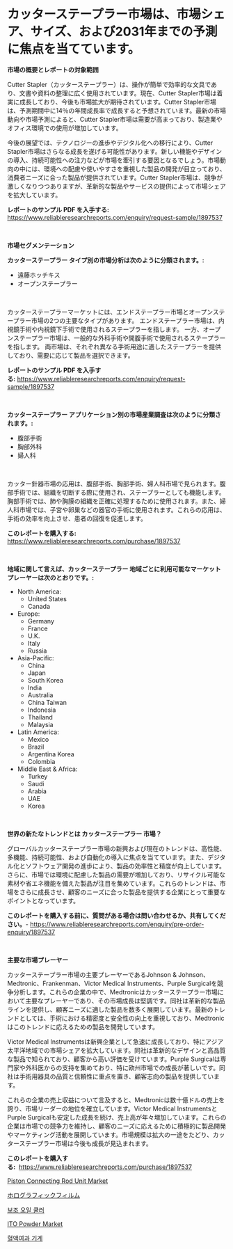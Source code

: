 <p><h1>カッターステープラー市場は、市場シェア、サイズ、および2031年までの予測に焦点を当てています。</h1></p><p><strong>市場の概要とレポートの対象範囲</strong></p>
<p><p>Cutter Stapler（カッターステープラー）は、操作が簡単で効率的な文具であり、文書や資料の整理に広く使用されています。現在、Cutter Stapler市場は着実に成長しており、今後も市場拡大が期待されています。Cutter Stapler市場は、予測期間中に14％の年間成長率で成長すると予想されています。最新の市場動向や市場予測によると、Cutter Stapler市場は需要が高まっており、製造業やオフィス環境での使用が増加しています。</p><p>今後の展望では、テクノロジーの進歩やデジタル化への移行により、Cutter Stapler市場はさらなる成長を遂げる可能性があります。新しい機能やデザインの導入、持続可能性への注力などが市場を牽引する要因となるでしょう。市場動向の中には、環境への配慮や使いやすさを重視した製品の開発が目立っており、消費者ニーズに合った製品が提供されています。Cutter Stapler市場は、競争が激しくなりつつありますが、革新的な製品やサービスの提供によって市場シェアを拡大しています。</p></p>
<p><strong>レポートのサンプル PDF を入手する:</strong> <a href="https://www.reliableresearchreports.com/enquiry/request-sample/1897537">https://www.reliableresearchreports.com/enquiry/request-sample/1897537</a></p>
<p>&nbsp;</p>
<p><strong>市場セグメンテーション</strong></p>
<p><strong>カッターステープラー タイプ別の市場分析は次のように分類されます。:</strong></p>
<p><ul><li>遠藤ホッチキス</li><li>オープンステープラー</li></ul></p>
<p>&nbsp;</p>
<p><p>カッターステープラーマーケットには、エンドステープラー市場とオープンステープラー市場の2つの主要なタイプがあります。 エンドステープラー市場は、内視鏡手術や内視鏡下手術で使用されるステープラーを指します。 一方、オープンステープラー市場は、一般的な外科手術や開腹手術で使用されるステープラーを指します。 両市場は、それぞれ異なる手術用途に適したステープラーを提供しており、需要に応じて製品を選択できます。</p></p>
<p><strong>レポートのサンプル PDF を入手する:</strong>&nbsp;<a href="https://www.reliableresearchreports.com/enquiry/request-sample/1897537">https://www.reliableresearchreports.com/enquiry/request-sample/1897537</a></p>
<p>&nbsp;</p>
<p><strong> カッターステープラー アプリケーション別の市場産業調査は次のように分類されます。:</strong></p>
<p><ul><li>腹部手術</li><li>胸部外科</li><li>婦人科</li></ul></p>
<p>&nbsp;</p>
<p><p>カッター針器市場の応用は、腹部手術、胸部手術、婦人科市場で見られます。腹部手術では、組織を切断する際に使用され、ステープラーとしても機能します。胸部手術では、肺や胸膜の組織を正確に処理するために使用されます。また、婦人科市場では、子宮や卵巣などの器官の手術に使用されます。これらの応用は、手術の効率を向上させ、患者の回復を促進します。</p></p>
<p><strong>このレポートを購入する:</strong>&nbsp; <a href="https://www.reliableresearchreports.com/purchase/1897537">https://www.reliableresearchreports.com/purchase/1897537</a></p>
<p>&nbsp;</p>
<p><strong>地域に関して言えば、カッターステープラー 地域ごとに利用可能なマーケットプレーヤーは次のとおりです。:</strong></p>
<p><ul>
    <li>
        North America:
        <ul>
            <li>United States</li>
            <li>Canada</li>
        </ul>
    </li>
    <li>
        Europe:
        <ul>
            <li>Germany</li>
            <li>France</li>
            <li>U.K.</li>
            <li>Italy</li>
            <li>Russia</li>
        </ul>
    </li>
    <li>
        Asia-Pacific:
        <ul>
            <li>China</li>
            <li>Japan</li>
            <li>South Korea</li>
            <li>India</li>
            <li>Australia</li>
            <li>China Taiwan</li>
            <li>Indonesia</li>
            <li>Thailand</li>
            <li>Malaysia</li>
        </ul>
    </li>
    <li>
        Latin America:
        <ul>
            <li>Mexico</li>
            <li>Brazil</li>
            <li>Argentina Korea</li>
            <li>Colombia</li>
        </ul>
    </li>
    <li>
        Middle East & Africa:
        <ul>
            <li>Turkey</li>
            <li>Saudi</li>
            <li>Arabia</li>
            <li>UAE</li>
            <li>Korea</li>
        </ul>
    </li>
    </ul></p>
<p>&nbsp;</p>
<p><strong>世界の新たなトレンドとは カッターステープラー 市場？</strong></p>
<p><p>グローバルカッターステープラー市場の新興および現在のトレンドは、高性能、多機能、持続可能性、および自動化の導入に焦点を当てています。また、デジタル化とソフトウェア開発の進歩により、製品の効率性と精度が向上しています。さらに、市場では環境に配慮した製品の需要が増加しており、リサイクル可能な素材や省エネ機能を備えた製品が注目を集めています。これらのトレンドは、市場をさらに成長させ、顧客のニーズに合った製品を提供する企業にとって重要なポイントとなっています。</p></p>
<p><strong>このレポートを購入する前に、質問がある場合は問い合わせるか、共有してください。</strong>- <a href="https://www.reliableresearchreports.com/enquiry/pre-order-enquiry/1897537">https://www.reliableresearchreports.com/enquiry/pre-order-enquiry/1897537</a></p>
<p>&nbsp;</p>
<p><strong>主要な市場プレーヤー</strong></p>
<p><p>カッターステープラー市場の主要プレーヤーであるJohnson & Johnson、Medtronic、Frankenman、Victor Medical Instruments、Purple Surgicalを競争分析します。これらの企業の中で、Medtronicはカッターステープラー市場において主要なプレーヤーであり、その市場成長は堅調です。同社は革新的な製品ラインを提供し、顧客ニーズに適した製品を数多く展開しています。最新のトレンドとしては、手術における精密度と安全性の向上を重視しており、Medtronicはこのトレンドに応えるための製品を開発しています。</p><p>Victor Medical Instrumentsは新興企業として急速に成長しており、特にアジア太平洋地域での市場シェアを拡大しています。同社は革新的なデザインと高品質な製品で知られており、顧客から高い評価を受けています。Purple Surgicalは専門家や外科医からの支持を集めており、特に欧州市場での成長が著しいです。同社は手術用器具の品質と信頼性に重点を置き、顧客志向の製品を提供しています。</p><p>これらの企業の売上収益について言及すると、Medtronicは数十億ドルの売上を誇り、市場リーダーの地位を確立しています。Victor Medical InstrumentsとPurple Surgicalも安定した成長を続け、売上高が年々増加しています。これらの企業は市場での競争力を維持し、顧客のニーズに応えるために積極的に製品開発やマーケティング活動を展開しています。市場規模は拡大の一途をたどり、カッターステープラー市場は今後も成長が見込まれます。</p></p>
<p><strong>このレポートを購入する:</strong>&nbsp;&nbsp;<a href="https://www.reliableresearchreports.com/purchase/1897537">https://www.reliableresearchreports.com/purchase/1897537</a></p>
<p><p><a href="https://issuu.com/reportprime-2/docs/piston-connecting-rod-unit-market-size-2030.pptx">Piston Connecting Rod Unit Market</a></p><p><a href="https://medium.com/@byroalenzuela76845/%E3%83%9B%E3%83%AD%E3%82%B0%E3%83%A9%E3%83%95%E3%82%A3%E3%83%83%E3%82%AF%E3%83%95%E3%82%A3%E3%83%AB%E3%83%A0%E5%B8%82%E5%A0%B4%E3%81%AF2031%E5%B9%B4%E3%81%BE%E3%81%A7%E3%81%AE%E4%BA%88%E6%B8%AC%E3%82%92%E9%87%8D%E7%82%B9%E7%9A%84%E3%81%AB%E7%BD%AE%E3%81%84%E3%81%A6%E5%B8%82%E5%A0%B4%E3%82%B7%E3%82%A7%E3%82%A2%E3%82%84%E3%82%B5%E3%82%A4%E3%82%BA%E3%81%AB%E7%84%A6%E7%82%B9%E3%82%92%E5%BD%93%E3%81%A6%E3%81%A6%E3%81%84%E3%81%BE%E3%81%99-5987a27ec464">ホログラフィックフィルム</a></p><p><a href="https://github.com/crfsywufhm81415/Market-Research-Report-List-1/blob/main/7199364193008.md">보조 오일 쿨러</a></p><p><a href="https://github.com/RickHolmes3/Market-Research-Report-List-3/blob/main/ito-powder-market.md">ITO Powder Market</a></p><p><a href="https://medium.com/@joeyjohns20/%ED%97%A4%EB%AA%A8%ED%95%84%ED%8A%B8%EB%A0%88%EC%9D%B4%EC%85%98-%EA%B8%B0%EA%B3%84-%EC%8B%9C%EC%9E%A5-%EA%B2%BD%EC%9F%81-%EB%B6%84%EC%84%9D-%EC%8B%9C%EC%9E%A5-%EB%8F%99%ED%96%A5-%EB%B0%8F-2031%EB%85%84%EA%B9%8C%EC%A7%80%EC%9D%98-%EC%98%88%EC%B8%A1-91568d672b35">혈액여과 기계</a></p></p>